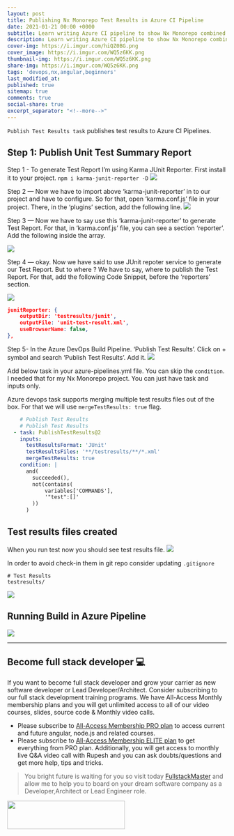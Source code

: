 ```yaml
---
layout: post
title: Publishing Nx Monorepo Test Results in Azure CI Pipeline
date: 2021-01-21 00:00 +0000
subtitle: Learn writing Azure CI pipeline to show Nx Monorepo combined Test Results 
description: Learn writing Azure CI pipeline to show Nx Monorepo combined Test Results
cover-img: https://i.imgur.com/hiQZ0BG.png
cover_image: https://i.imgur.com/WQ5z6KK.png
thumbnail-img: https://i.imgur.com/WQ5z6KK.png
share-img: https://i.imgur.com/WQ5z6KK.png
tags: 'devops,nx,angular,beginners'
last_modified_at:
published: true
sitemap: true
comments: true
social-share: true
excerpt_separator: "<!--more-->"
---
```


`Publish Test Results task` publishes test results to Azure CI Pipelines.

## Step 1: Publish Unit Test Summary Report
Step 1 - To generate Test Report I’m using Karma JUnit Reporter. First install it to your project.
`npm i karma-junit-reporter -D`
![](https://i.imgur.com/xU6AEaJ.png)


Step 2 — Now we have to import above ‘karma-junit-reporter’ in to our project and have to configure. So for that, open ‘karma.conf.js’ file in your project. There, in the ‘plugins’ section, add the following line.
![](https://i.imgur.com/wR88IaA.png)

Step 3 — Now we have to say use this ‘karma-junit-reporter’ to generate Test Report. For that, in ‘karma.conf.js’ file, you can see a section ‘reporter’. Add the following inside the array.

![](https://i.imgur.com/vI4aatC.png)


Step 4 — okay. Now we have said to use JUnit repoter service to generate our Test Report. But to where ? We have to say, where to publish the Test Report. For that, add the following Code Snippet, before the ‘reporters’ section.

![](https://i.imgur.com/5ej8reJ.png)

```json
junitReporter: {
    outputDir: 'testresults/junit',
    outputFile: 'unit-test-result.xml',
    useBrowserName: false,
},
```

Step 5- In the Azure DevOps Build Pipeline. ‘Publish Test Results’. Click on + symbol and search ‘Publish Test Results’. Add it.
![](https://i.imgur.com/HCfNtkY.png)

Add below task in your azure-pipelines.yml file. You can skip the `condition`. I needed that for my Nx Monorepo project. You can just have task and inputs only. 

Azure devops task supports merging multiple test results files out of the box. For that we will use `mergeTestResults: true` flag. 

```yaml
    # Publish Test Results
    # Publish Test Results
  - task: PublishTestResults@2
    inputs:
      testResultsFormat: 'JUnit'
      testResultsFiles: '**/testresults/**/*.xml'
      mergeTestResults: true
    condition: |
      and(
        succeeded(),
        not(contains(
            variables['COMMANDS'],
            '"test":[]'
        ))
      )

```

## Test results files created 

When you run test now you should see test results file.
![](https://i.imgur.com/mE8wvJL.png)


In order to avoid check-in them in git repo consider updating `.gitignore`

```shell
# Test Results
testresults/
```

![](https://i.imgur.com/drw4ibo.png)

## Running Build in Azure Pipeline


![](https://i.imgur.com/Vo6XfZr.png)



--- 
## Become full stack developer 💻

If you want to become full stack developer and grow your carrier as new software developer or Lead Developer/Architect. Consider subscribing to our full stack development training programs. We have All-Access Monthly membership plans and you will get unlimited access to all of our video courses, slides, source code & Monthly video calls.

- Please subscribe to [All-Access Membership PRO plan](https://www.fullstackmaster.net/pro) to access current and future angular, node.js and related courses.
- Please subscribe to [All-Access Membership ELITE plan](https://www.fullstackmaster.net/elite) to get everything from PRO plan. Additionally, you will get access to monthly live Q&A video call with Rupesh and you can ask doubts/questions and get more help, tips and tricks.

> You bright future is waiting for you so visit today [FullstackMaster](www.fullstackmaster.net) and allow me to help you to board on your dream software company as a Developer,Architect or Lead Engineer role.
<a href="https://www.fullstackmaster.net">
    <img height="65" src="https://i.imgur.com/9OCLciM.png" width="270">
</a>
 

